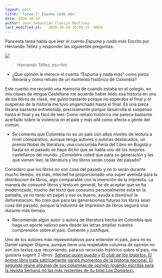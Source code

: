```yaml
---
layout: post
title: "Tarea 7: Espuma nada más"
date: 2020-10-14
author: Juan Sebastián Clavijo Martínez
last_modified_at:   2020-10-14 10:05:35 -0050
---
```

Para esta tarea había que leer el cuento _Espuma y nada más_ Escrito por Hernando Téllez y responder las siguientes preguntas: 

![](https://www.literatura.us/tellez/ht.jpg)
> Hernando Téllez, escritor

- ¿Qué opinión le merece el cuento "Espuma y nada más" como pieza literaria y como retrato de un momento histórico de Colombia?

Este cuento me recordó una memoria de cuando estaba en el colegio, en mis clases de lengua Castellana me acuerdo haber leido esa historia en uno de los libros de clase, me gustó bastante porque no esperaba el final y el suspenso de la historia me tuvo enganchado hasta el final. Es una pieza litearia bastante entretenida, precisamente porque desarrolla el suspenso hasta el final y es fácil de leer. Como retrato histórico me parece bastante acertado sobre la violencia en el país y más allá cómo afecta a gente del común.

 - Se comenta que Colombia no es un país con altos niveles de lectura a nivel comparativo, aunque tenga autores y autoras destacados, un premio Nobel de literatura, una concurrida Feria del Libro en Bogotá y hasta en el pasado se haya dicho que se habla uno de los mejores castellanos del mundo. ¿Considera usted que para su generación y las que vienen leer, la literatura y los libros serán cosas del pasado?
 
 Considero que los libros no son cosa del pasado y no lo serán durante mucho tiempo, es más, internet ha proporcionado una super avenida para la distribucion de libros, algo comparable con la invención de la imprenta. La manera de consumir libros y texto en general, he de aceptar que se ha modernizado, mucho del texto que consumo personalmente esta en la pantalla, ya no tanto en papel y eso es bueno, ayuda a disminuir la deforestacion. No creo que para las generaciones futuras los libros sean cosa del pasado, porque la industria de impresion de libros seguirá viva durante más tiempo. 
 
- Recomiende algún autor o autora de literatura hecha en Colombia que haga un aporte valioso para desde las letras ampliar nuestra comprensión sobre el país. Comente y justifique.

Uno de los autores más representativos para entender el país, para mi es Daniel samper Ospina, aunque tiene una respetable columna de opinión no son los textos que recomiendo, para un recorrido histórico sobre el país, me gustaría sugerir 2 líbros: <a href="https://www.libreriadelau.com/lib-salvese-quien-pueda-penguin-random-house-humor/p"> _Sálvese quien pueda_ </a> y <a href="https://www.megustaleer.com.co/libros/el-club-de-los-lagartos/MCO-003260"> _El club de los lagartos._ El primer libro trata satíricamente varios momentos de la historia nacional. El segundo reúne algunas de sus columnas de opinión (cuando escribía para la revista Semana no las más recientes de su blog _Los Danieles_). 
